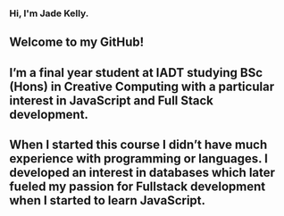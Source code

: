 ### Hi, I'm Jade Kelly.
## Welcome to my GitHub!
## I’m a final year student at IADT studying BSc (Hons) in Creative Computing with a particular interest in JavaScript and Full Stack development. 
## When I started this course I didn’t have much experience with programming or languages. I developed an interest in databases which later fueled my passion for Fullstack development when I started to learn JavaScript.


<!--
**jade-r-k/jade-r-k** is a ✨ _special_ ✨ repository because its `README.md` (this file) appears on your GitHub profile.

Here are some ideas to get you started:

- 🔭 I’m currently working on ...
- 🌱 I’m currently learning ...
- 👯 I’m looking to collaborate on ...
- 🤔 I’m looking for help with ...
- 💬 Ask me about ...
- 📫 How to reach me: ...
- 😄 Pronouns: ...
- ⚡ Fun fact: ...
-->
